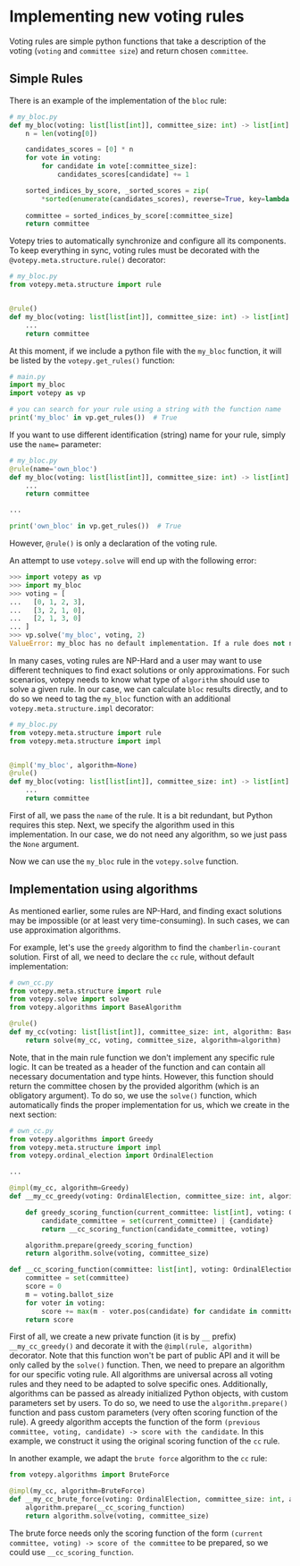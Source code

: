 # Implementing new voting rules

Voting rules are simple python functions that take a description of the voting (`voting` and `committee size`) and return chosen `committee`.

## Simple Rules

There is an example of the implementation of the `bloc` rule:

```py
# my_bloc.py
def my_bloc(voting: list[list[int]], committee_size: int) -> list[int]:
    n = len(voting[0])

    candidates_scores = [0] * n
    for vote in voting:
        for candidate in vote[:committee_size]:
            candidates_scores[candidate] += 1

    sorted_indices_by_score, _sorted_scores = zip(
        *sorted(enumerate(candidates_scores), reverse=True, key=lambda idx_score: idx_score[1]))
    
    committee = sorted_indices_by_score[:committee_size]
    return committee
```

Votepy tries to automatically synchronize and configure all its components. To keep everything in sync, voting rules must be decorated with the `@votepy.meta.structure.rule()` decorator:

```py
# my_bloc.py
from votepy.meta.structure import rule


@rule()
def my_bloc(voting: list[list[int]], committee_size: int) -> list[int]:
    ...
    return committee
```



At this moment, if we include a python file with the `my_bloc` function, it will be listed by the `votepy.get_rules()` function:

```py
# main.py
import my_bloc
import votepy as vp

# you can search for your rule using a string with the function name
print('my_bloc' in vp.get_rules())  # True
```

If you want to use different identification (string) name for your rule, simply use the `name=` parameter:

```py
# my_bloc.py
@rule(name='own_bloc')
def my_bloc(voting: list[list[int]], committee_size: int) -> list[int]:
    ...
    return committee

...

print('own_bloc' in vp.get_rules())  # True
```

However, `@rule()` is only a declaration of the voting rule. 

An attempt to use `votepy.solve` will end up with the following error:

```py
>>> import votepy as vp
>>> import my_bloc
>>> voting = [
...   [0, 1, 2, 3],
...   [3, 2, 1, 0],
...   [2, 1, 3, 0]
... ]
>>> vp.solve('my_bloc', voting, 2)
ValueError: my_bloc has no default implementation. If a rule does not need any algorithm, its rule function should be additionally decorated with `@impl(rule='name', algorithm=None)`. See `@impl` docs.
```

In many cases, voting rules are NP-Hard and a user may want to use different techniques to find exact solutions or only approximations. For such scenarios, votepy needs to know what type of `algorithm` should use to solve a given rule. In our case, we can calculate `bloc` results directly, and to do so we need to tag the `my_bloc` function with an additional `votepy.meta.structure.impl` decorator:

```py
# my_bloc.py
from votepy.meta.structure import rule
from votepy.meta.structure import impl


@impl('my_bloc', algorithm=None)
@rule()
def my_bloc(voting: list[list[int]], committee_size: int) -> list[int]:
    ...
    return committee
```

First of all, we pass the `name` of the rule. It is a bit redundant, but Python requires this step. Next, we specify the algorithm used in this implementation. In our case, we do not need any algorithm, so we just pass the `None` argument.

Now we can use the `my_bloc` rule in the `votepy.solve` function.

## Implementation using algorithms

As mentioned earlier, some rules are NP-Hard, and finding exact solutions may be impossible (or at least very time-consuming). In such cases, we can use approximation algorithms. 

For example, let's use the `greedy` algorithm to find the `chamberlin-courant` solution. First of all, we need to declare the `cc` rule, without default implementation:

```py
# own_cc.py
from votepy.meta.structure import rule
from votepy.solve import solve
from votepy.algorithms import BaseAlgorithm

@rule()
def my_cc(voting: list[list[int]], committee_size: int, algorithm: BaseAlgorithm) -> list[int]:
    return solve(my_cc, voting, committee_size, algorithm=algorithm)
```

Note, that in the main rule function we don't implement any specific rule logic. It can be treated as a header of the function and can contain all necessary documentation and type hints. However, this function should return the committee chosen by the provided algorithm (which is an obligatory argument). To do so, we use the `solve()` function, which automatically finds the proper implementation for us, which we create in the next section:


```py
# own_cc.py
from votepy.algorithms import Greedy
from votepy.meta.structure import impl
from votepy.ordinal_election import OrdinalElection

...

@impl(my_cc, algorithm=Greedy)
def __my_cc_greedy(voting: OrdinalElection, committee_size: int, algorithm: Greedy) -> list[int]:

    def greedy_scoring_function(current_committee: list[int], voting: OrdinalElection, candidate: int) -> float:
        candidate_committee = set(current_committee) | {candidate}
        return __cc_scoring_function(candidate_committee, voting)

    algorithm.prepare(greedy_scoring_function)
    return algorithm.solve(voting, committee_size)

def __cc_scoring_function(committee: list[int], voting: OrdinalElection) -> float:
    committee = set(committee)
    score = 0
    m = voting.ballot_size
    for voter in voting:
        score += max(m - voter.pos(candidate) for candidate in committee)
    return score
```
First of all, we create a new private function (it is by `__` prefix) `__my_cc_greedy()` and decorate it with the `@impl(rule, algorithm)` decorator. Note that this function won't be part of public API and it will be only called by the `solve()` function. 
Then, we need to prepare an algorithm for our specific voting rule. All algorithms are universal across all voting rules and they need to be adapted to solve specific ones. Additionally, algorithms can be passed as already initialized Python objects, with custom parameters set by users. To do so, we need to use the `algorithm.prepare()` function and pass custom parameters (very often scoring function of the rule). A greedy algorithm accepts the function of the form `(previous committee, voting, candidate) -> score with the candidate`. In this example, we construct it using the original scoring function of the `cc` rule.

In another example, we adapt the `brute force` algorithm to the `cc` rule:

```py
from votepy.algorithms import BruteForce

@impl(my_cc, algorithm=BruteForce)
def __my_cc_brute_force(voting: OrdinalElection, committee_size: int, algorithm: BruteForce) -> list[int]:
    algorithm.prepare(__cc_scoring_function)
    return algorithm.solve(voting, committee_size)
```

The brute force needs only the scoring function of the form `(current committee, voting) -> score of the committee` to be prepared, so we could use `__cc_scoring_function`.